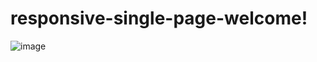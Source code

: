 # responsive-single-page-welcome!

![image](https://user-images.githubusercontent.com/88374481/219976887-d80ebeaf-3574-4f1b-86c5-a1f2a79076af.png)
